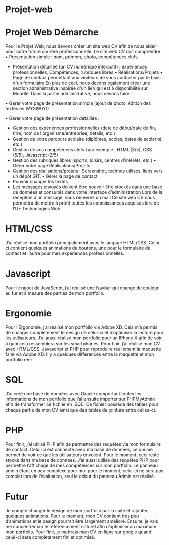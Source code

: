# Projet-web
# Projet Web Démarche
Pour le Projet Web, nous devons créer un site web CV afin de nous aider pour notre future carrière professionnelle.
Le site web CV doit comprendre :
• Présentation simple : nom, prénom, photo, compétences clefs
- Présentation détaillée (un CV numérique interactif) : expériences professionnelles,
Compétences, rubriques libres
• Réalisations/Projets
• Page de contact permettant aux visiteurs de vous contacter par le biais d'un formulaire
En plus de ceci, nous devons également créer une section administrative inspirée d'un lien qui est à disponibilité sur Moodle.
Dans la partie administrative, nous devons faire :

• Gérer votre page de présentation simple (ajout de photo, édition des textes en WYSIWYG)

• Gérer votre page de présentation détaillée :
- Gestion des expériences professionnelles (date de début/date de fin, titre, nom de l'organisme/entreprise, détails, etc.)
- Gestion de votre parcours scolaire (diplômes, écoles, dates de scolarité, etc.)
- Gestion de vos compétences clefs (par exemple : HTML (3/5), CSS (5/5), Javascript (2/5)
- Gestion des rubriques libres (sports, loisirs, centres d'intérêts, etc.)
• Gérer votre page Réalisations/Projets :
- Gestion des réalisations/projets : Screenshot, technos utilisés, liens vers un dépôt GIT.
• Gérer la page de contact
- Pouvoir changer les textes
- Les messages envoyés doivent être pouvoir être stockés dans une base de données et consultés dans votre interface d’administration Lors de la réception d’un message, vous recevrez un mail
Ce site web CV nous permettra de mettre à profit toutes les connaissances acquises lors de l’UF Technologies Web.
# HTML/CSS
J’ai réalisé mon portfolio principalement avec le langage HTML/CSS.
Celui-ci contient quelques animations de boutons, une pour le formulaire de contact et l’autre pour mes expériences professionnelles.
# Javascript
Pour le rajout de JavaScript, j’ai réalisé une Navbar qui change de couleur au fur et à mesure des parties de mon portfolio.
# Ergonomie
Pour l’Ergonomie, j’ai réalisé mon portfolio via Adobe XD. Cela m’a permis de changer complètement le design de celui-ci et d’optimiser la lecture pour les utilisateurs.
J’ai aussi réalisé mon portfolio pour un IPhone X afin de voir à quoi cela ressemblera sur les smartphones.
Pour finir, j’ai réalisé mon CV avec HTML/CSS, Javascript et PHP pour reproduire réellement la maquette faite via Adobe XD. Il y a quelques différences entre la maquette et mon portfolio réel.
# SQL
J’ai créé une base de données avec Oracle comportant toutes les informations de mon portfolio que j’ai ensuite importer sur PHPMyAdmin afin de transformer ce fichier en .SQL.
Ce fichier possède des tables pour chaque partie de mon CV ainsi que des tables de jointure entre celles-ci.
# PHP
Pour finir, j’ai utilisé PHP afin de permettre des requêtes via mon formulaire de contact. Celui-ci est connecté avec ma base de données, ce qui me permet de voir ce que les utilisateurs envoient.
Pour le moment, ceci reste stocké dans ma base de données.
J’ai aussi utilisé des requêtes PHP pour permettre l’affichage de mes compétences sur mon portfolio.
Le panneau admin étant un peu complexe pour moi pour le moment, celui-ci ne sera pas complet lors de l’évaluation, seul le début du panneau Admin est réalisé.
# Futur
Je compte changer le design de mon portfolio par la suite et rajouter quelques animations.
Pour le moment, mon CV contient très peu d’animations et le design pourrait être largement amélioré.
Ensuite, je vais me concentrer sur le référencement naturel afin d’optimiser au maximum mon portfolio.
Pour finir, je mettrais mon CV en ligne sur google quand celui-ci sera complètement fini et optimisé.

